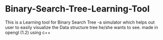 # Binary-Search-Tree-Learning-Tool
This is a Learning tool for Binary Search Tree -a simulator which helps out user to easily visualize the Data structure tree he/she wants to see.  made in opengl (1.2) using c++
